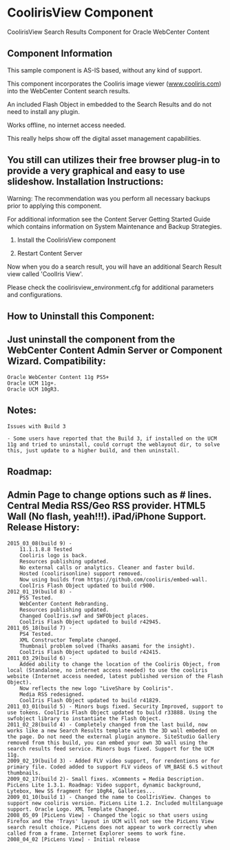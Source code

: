 # CoolirisView Component
CoolirisView Search Results Component for Oracle WebCenter Content

Component Information
-------

This sample component is AS-IS based, without any kind of support.

This component incorporates the Cooliris image viewer (www.cooliris.com) into the WebCenter Content search results.

An included Flash Object in embedded to the Search Results and do not need to install any plugin.

Works offline, no internet access needed.

This really helps show off the digital asset management capabilities.

You still can utilizes their free browser plug-in to provide a very graphical and easy to use slideshow.
Installation Instructions:
-------
Warning: The recommendation was you perform all necessary backups prior to applying this component.

For additional information see the Content Server Getting Started Guide which contains information on System Maintenance and Backup Strategies.

1. Install the CoolirisView component

2. Restart Content Server

Now when you do a search result, you will have an additional Search Result view called 'CoolIris View'.

Please check the coolirisview_environment.cfg for additional parameters and configurations.

How to Uninstall this Component:
-------
Just uninstall the component from the WebCenter Content Admin Server or Component Wizard.
Compatibility:
-------
    Oracle WebCenter Content 11g PS5+
    Oracle UCM 11g+.
    Oracle UCM 10gR3.

Notes:
-------
    Issues with Build 3

    - Some users have reported that the Build 3, if installed on the UCM 11g and tried to uninstall, could corrupt the weblayout dir, to solve this, just update to a higher build, and then uninstall.

Roadmap:
-------
Admin Page to change options such as # lines. Central Media RSS/Geo RSS provider. HTML5 Wall (No flash, yeah!!!). iPad/iPhone Support.
Release History:
-------
    2015_03_08(build 9) -
        11.1.1.8.8 Tested
        Cooliris logo is back.
        Resources publishing updated.
        No external calls or analytics. Cleaner and faster build.
        Hosted (coolirisonline) support removed.
        Now using builds from https://github.com/cooliris/embed-wall.
        CoolIris Flash Object updated to build r900.
    2012_01_19(build 8) -
        PS5 Tested.
        WebCenter Content Rebranding.
        Resources publishing updated.
        Changed CoolIris.swf and SWFObject places.
        CoolIris Flash Object updated to build r42945.
    2011_05_18(build 7) -
        PS4 Tested.
        XML Constructor Template changed.
        Thumbnail problem solved (Thanks aasami for the insight).
        CoolIris Flash Object updated to build r42415.
    2011_03_29(build 6) -
        Added ability to change the location of the Cooliris Object, from local (Standalone, no internet access needed) to use the cooliris website (Internet access needed, latest published version of the Flash Object).
        Now reflects the new logo "LiveShare by Cooliris".
        Media RSS redesigned.
        CoolIris Flash Object updated to build r41829.
    2011_03_01(build 5) - Minors bugs fixed. Security Improved, support to use tokens. CoolIris Flash Object updated to build r33888. Using the swfobject library to instantiate the Flash Object.
    2011_02_28(build 4) - Completely changed from the last build, now works like a new Search Results template with the 3D wall embeded on the page. Do not need the external plugin anymore. SiteStudio Gallery removed from this build, you can embed your own 3D wall using the search results feed service. Minors bugs fixed. Support for the UCM 11g.
    2009_02_19(build 3) - Added FLV video support, for rendentions or for primary file. Coded added to support FLV videos of VM_BASE 6.5 without thumbnails.
    2009_02_17(build 2)- Small fixes. xComments = Media Description. PicLens Lite 1.3.1. Roadmap: Video support, dynamic background, Lytebox, New SS fragment for 10gR4, Galleries...
    2009_01_10(build 1) - Changed the name to CoolIrisView. Changes to support new cooliris version. PicLens Lite 1.2. Included multilanguage support. Oracle Logo. XML Template Changed.
    2008_05_09 [PicLens View] - Changed the logic so that users using Firefox and the 'Trays' layout in UCM will not see the PicLens View search result choice. PicLens does not appear to work correctly when called from a frame. Internet Explorer seems to work fine.
    2008_04_02 [PicLens View] - Initial release

